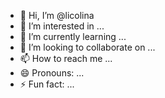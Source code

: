 - 👋 Hi, I’m @licolina
- 👀 I’m interested in ...
- 🌱 I’m currently learning ...
- 💞️ I’m looking to collaborate on ...
- 📫 How to reach me ...
- 😄 Pronouns: ...
- ⚡ Fun fact: ...

<!---
licolina/licolina is a ✨ special ✨ repository because its `README.md` (this file) appears on your GitHub profile.
You can click the Preview link to take a look at your changes.
--->
